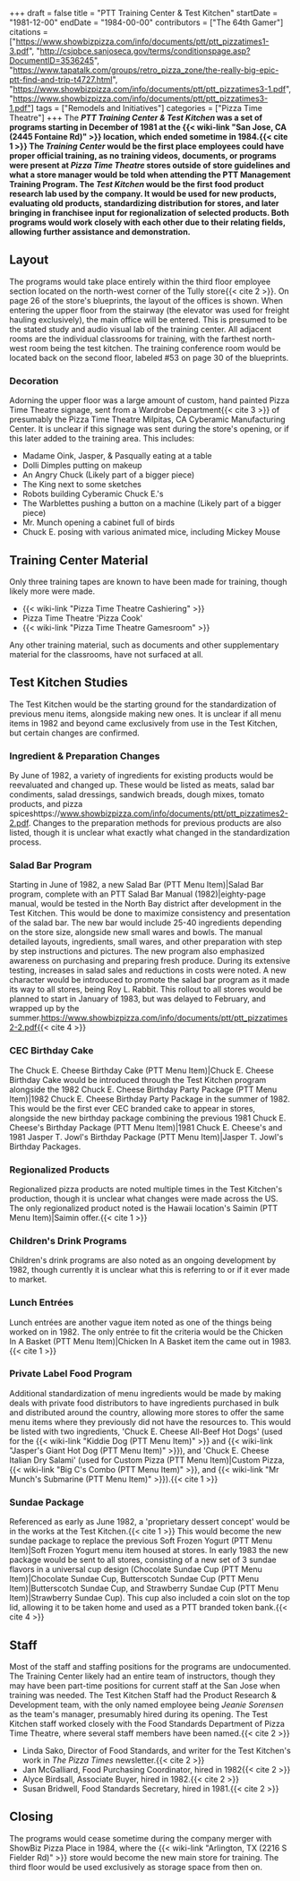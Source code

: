 +++
draft = false
title = "PTT Training Center & Test Kitchen"
startDate = "1981-12-00"
endDate = "1984-00-00"
contributors = ["The 64th Gamer"]
citations = ["https://www.showbizpizza.com/info/documents/ptt/ptt_pizzatimes1-3.pdf", "http://csjpbce.sanjoseca.gov/terms/conditionspage.asp?DocumentID=3536245", "https://www.tapatalk.com/groups/retro_pizza_zone/the-really-big-epic-ptt-find-and-trip-t4727.html", "https://www.showbizpizza.com/info/documents/ptt/ptt_pizzatimes3-1.pdf", "https://www.showbizpizza.com/info/documents/ptt/ptt_pizzatimes3-1.pdf"]
tags = ["Remodels and Initiatives"]
categories = ["Pizza Time Theatre"]
+++
The ***PTT Training Center & Test Kitchen* was a set of programs starting in December of 1981 at the {{< wiki-link "San Jose, CA (2445 Fontaine Rd)" >}} location, which ended sometime in 1984.{{< cite 1 >}}
The *Training Center* would be the first place employees could have proper official training, as no training videos, documents, or programs were present at *Pizza Time Theatre* stores outside of store guidelines and what a store manager would be told when attending the PTT Management Training Program.
The *Test Kitchen* would be the first food product research lab used by the company. It would be used for new products, evaluating old products, standardizing distribution for stores, and later bringing in franchisee input for regionalization of selected products.
Both programs would work closely with each other due to their relating fields, allowing further assistance and demonstration.**

## Layout

The programs would take place entirely within the third floor employee section located on the north-west corner of the Tully store{{< cite 2 >}}. On page 26 of the store's blueprints, the layout of the offices is shown.
When entering the upper floor from the stairway (the elevator was used for freight hauling exclusively), the main office will be entered. This is presumed to be the stated study and audio visual lab of the training center. All adjacent rooms are the individual classrooms for training, with the farthest north-west room being the test kitchen. The training conference room would be located back on the second floor, labeled #53 on page 30 of the blueprints.

### Decoration

Adorning the upper floor was a large amount of custom, hand painted Pizza Time Theatre signage, sent from a Wardrobe Department{{< cite 3 >}} of presumably the Pizza Time Theatre Milpitas, CA Cyberamic Manufacturing Center. It is unclear if this signage was sent during the store's opening, or if this later added to the training area. This includes:

- Madame Oink, Jasper, & Pasqually eating at a table
- Dolli Dimples putting on makeup
- An Angry Chuck (Likely part of a bigger piece)
- The King next to some sketches
- Robots building Cyberamic Chuck E.'s
- The Warblettes pushing a button on a machine (Likely part of a bigger piece)
- Mr. Munch opening a cabinet full of birds
- Chuck E. posing with various animated mice, including Mickey Mouse

## Training Center Material

Only three training tapes are known to have been made for training, though likely more were made.

- {{< wiki-link "Pizza Time Theatre Cashiering" >}}
- Pizza Time Theatre 'Pizza Cook'
- {{< wiki-link "Pizza Time Theatre Gamesroom" >}}

Any other training material, such as documents and other supplementary material for the classrooms, have not surfaced at all.

## Test Kitchen Studies

The Test Kitchen would be the starting ground for the standardization of previous menu items, alongside making new ones. It is unclear if all menu items in 1982 and beyond came exclusively from use in the Test Kitchen, but certain changes are confirmed.

### Ingredient & Preparation Changes

By June of 1982, a variety of ingredients for existing products would be reevaluated and changed up. These would be listed as meats, salad bar condiments, salad dressings, sandwich breads, dough mixes, tomato products, and pizza spiceshttps://www.showbizpizza.com/info/documents/ptt/ptt_pizzatimes2-2.pdf. Changes to the preparation methods for previous products are also listed, though it is unclear what exactly what changed in the standardization process.

### Salad Bar Program

Starting in June of 1982, a new Salad Bar (PTT Menu Item)|Salad Bar program, complete with an PTT Salad Bar Manual (1982)|eighty-page manual, would be tested in the North Bay district after development in the Test Kitchen. This would be done to maximize consistency and presentation of the salad bar. The new bar would include 25-40 ingredients depending on the store size, alongside new small wares and bowls. The manual detailed layouts, ingredients, small wares, and other preparation with step by step instructions and pictures. The new program also emphasized awareness on purchasing and preparing fresh produce.
During its extensive testing, increases in salad sales and reductions in costs were noted. A new character would be introduced to promote the salad bar program as it made its way to all stores, being Roy L. Rabbit. This rollout to all stores would be planned to start in January of 1983, but was delayed to February, and wrapped up by the summer.https://www.showbizpizza.com/info/documents/ptt/ptt_pizzatimes2-2.pdf{{< cite 4 >}}

### CEC Birthday Cake

The Chuck E. Cheese Birthday Cake (PTT Menu Item)|Chuck E. Cheese Birthday Cake would be introduced through the Test Kitchen program alongside the 1982 Chuck E. Cheese Birthday Party Package (PTT Menu Item)|1982 Chuck E. Cheese Birthday Party Package in the summer of 1982. This would be the first ever CEC branded cake to appear in stores, alongside the new birthday package combining the previous 1981 Chuck E. Cheese's Birthday Package (PTT Menu Item)|1981 Chuck E. Cheese's and 1981 Jasper T. Jowl's Birthday Package (PTT Menu Item)|Jasper T. Jowl's Birthday Packages.

### Regionalized Products

Regionalized pizza products are noted multiple times in the Test Kitchen's production, though it is unclear what changes were made across the US. The only regionalized product noted is the Hawaii location's Saimin (PTT Menu Item)|Saimin offer.{{< cite 1 >}}

### Children's Drink Programs

Children's drink programs are also noted as an ongoing development by 1982, though currently it is unclear what this is referring to or if it ever made to market.

### Lunch Entrées

Lunch entrées are another vague item noted as one of the things being worked on in 1982. The only entrée to fit the criteria would be the Chicken In A Basket (PTT Menu Item)|Chicken In A Basket item the came out in 1983.{{< cite 1 >}}

### Private Label Food Program

Additional standardization of menu ingredients would be made by making deals with private food distributors to have ingredients purchased in bulk and distributed around the country, allowing more stores to offer the same menu items where they previously did not have the resources to. This would be listed with two ingredients, 'Chuck E. Cheese All-Beef Hot Dogs' (used for the {{< wiki-link "Kiddie Dog (PTT Menu Item)" >}} and {{< wiki-link "Jasper's Giant Hot Dog (PTT Menu Item)" >}}), and 'Chuck E. Cheese Italian Dry Salami' (used for Custom Pizza (PTT Menu Item)|Custom Pizza, {{< wiki-link "Big C's Combo (PTT Menu Item)" >}}, and {{< wiki-link "Mr Munch's Submarine (PTT Menu Item)" >}}).{{< cite 1 >}}

### Sundae Package

Referenced as early as June 1982, a 'proprietary dessert concept' would be in the works at the Test Kitchen.{{< cite 1 >}} This would become the new sundae package to replace the previous Soft Frozen Yogurt (PTT Menu Item)|Soft Frozen Yogurt menu item housed at stores. In early 1983 the new package would be sent to all stores, consisting of a new set of 3 sundae flavors in a universal cup design (Chocolate Sundae Cup (PTT Menu Item)|Chocolate Sundae Cup, Butterscotch Sundae Cup (PTT Menu Item)|Butterscotch Sundae Cup, and Strawberry Sundae Cup (PTT Menu Item)|Strawberry Sundae Cup). This cup also included a coin slot on the top lid, allowing it to be taken home and used as a PTT branded token bank.{{< cite 4 >}}

## Staff

Most of the staff and staffing positions for the programs are undocumented. The Training Center likely had an entire team of instructors, though they may have been part-time positions for current staff at the San Jose when training was needed.
The Test Kitchen Staff had the Product Research & Development team, with the only named employee being *Jeanie Sorensen* as the team's manager, presumably hired during its opening. The Test Kitchen staff worked closely with the Food Standards Department of Pizza Time Theatre, where several staff members have been named.{{< cite 2 >}}

- Linda Sako, Director of Food Standards, and writer for the Test Kitchen's work in *The Pizza Times* newsletter.{{< cite 2 >}}
- Jan McGalliard, Food Purchasing Coordinator, hired in 1982{{< cite 2 >}}
- Alyce Birdsall, Associate Buyer, hired in 1982.{{< cite 2 >}}
- Susan Bridwell, Food Standards Secretary, hired in 1981.{{< cite 2 >}}

## Closing

The programs would cease sometime during the company merger with ShowBiz Pizza Place in 1984, where the {{< wiki-link "Arlington, TX (2216 S Fielder Rd)" >}} store would become the new main store for training. The third floor would be used exclusively as storage space from then on.
